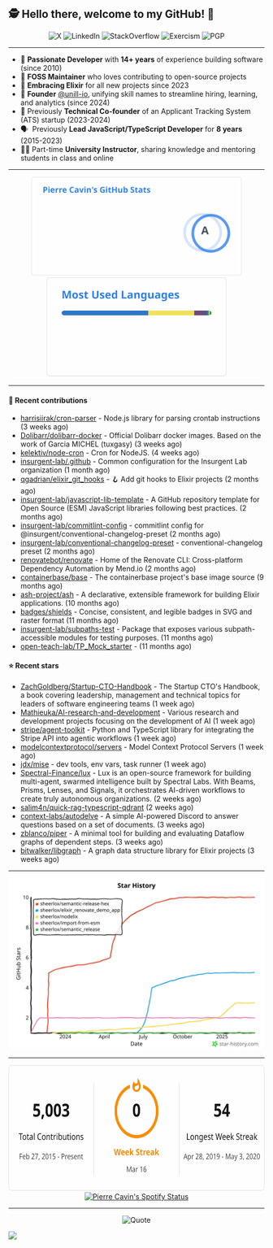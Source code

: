 <h2 style="display:inline" align="center">🕵️ Hello there, welcome to my GitHub! 👋</h2>
<br />
<p align="center">
    <a href="https://links.sherlox.io/gh-x" target="_blank" style="text-decoration: none;">
        <img src="https://img.shields.io/badge/-000000?style=flat-square&logo=X" alt="X">
    </a>
    <a href="https://links.sherlox.io/github-linkedin" target="_blank" style="text-decoration: none;">
        <img src="https://img.shields.io/badge/LinkedIn-0077b5?style=flat-square&logo=linkedin" alt="LinkedIn">
    </a>
    <a href="https://links.sherlox.io/github-stackoverflow" target="_blank" style="text-decoration: none;">
        <img src="https://img.shields.io/badge/StackOverflow-9a9c9f?style=flat-square&logo=StackOverflow" alt="StackOverflow">
    </a>
    <a href="https://links.sherlox.io/github-exercism" target="_blank" style="text-decoration: none;">
        <img src="https://img.shields.io/badge/Exercism-7600fe?style=flat-square&logo=Exercism" alt="Exercism">
    </a>
    <a href="https://pgp.mit.edu/pks/lookup?op=get&search=0x48D089FE8FC01A4E7E88EE9611567DFABCB9256E" target="_blank" style="text-decoration: none;">
        <img src="https://img.shields.io/badge/pgp-0x11567DFABCB9256E-313131?style=flat&labelColor=313131&color=313131" alt="PGP">
    </a>
</p>

---

<ul>
    <li>👴 <strong>Passionate Developer</strong> with <strong>14+ years</strong> of experience building software (since 2010)</li>
    <li>🫶 <strong>FOSS Maintainer</strong> who loves contributing to open-source projects</li>
    <li>💜 <strong>Embracing Elixir</strong> for all new projects since 2023</li>
    <li>👷 <strong>Founder</strong> <a href="https://github.com/unill-io">@unill-io</a>, unifying skill names to streamline hiring, learning, and analytics (since 2024)</li>
    <li>👔 Previously <strong>Technical Co-founder</strong> of an Applicant Tracking System (ATS) startup (2023-2024)</li>
    <li>🗣&nbsp; Previously <strong>Lead JavaScript/TypeScript Developer</strong> for <strong>8 years</strong> (2015-2023)</li>
    <li>🧑‍🏫 Part-time <strong>University Instructor</strong>, sharing knowledge and mentoring students in class and online</a></li>
</ul>

---

<div align="center">
  <a href="https://github-readme-stats.sherlox.io" style="display: inline-block;">
    <img src="assets/stats.svg" alt="Pierre Cavin's Github stats" height="195px" />
  </a>
  
  <a href="https://github-readme-stats.sherlox.io" style="display: inline-block;">
    <img src="assets/top-langs.svg" alt="Pierre Cavin's Most used languages" height="195px" />
  </a>
</div>

---

#### 🫶 Recent contributions

- [harrisiirak/cron-parser](https://github.com/harrisiirak/cron-parser) - Node.js library for parsing crontab instructions (3 weeks ago)
- [Dolibarr/dolibarr-docker](https://github.com/Dolibarr/dolibarr-docker) - Official Dolibarr docker images. Based on the work of Garcia MICHEL (tuxgasy) (3 weeks ago)
- [kelektiv/node-cron](https://github.com/kelektiv/node-cron) - Cron for NodeJS. (4 weeks ago)
- [insurgent-lab/.github](https://github.com/insurgent-lab/.github) - Common configuration for the Insurgent Lab organization (1 month ago)
- [qgadrian/elixir_git_hooks](https://github.com/qgadrian/elixir_git_hooks) - 🪝 Add git hooks to Elixir projects (2 months ago)
- [insurgent-lab/javascript-lib-template](https://github.com/insurgent-lab/javascript-lib-template) - A GitHub repository template for Open Source (ESM) JavaScript libraries following best practices. (2 months ago)
- [insurgent-lab/commitlint-config](https://github.com/insurgent-lab/commitlint-config) - commitlint config for @insurgent/conventional-changelog-preset (2 months ago)
- [insurgent-lab/conventional-changelog-preset](https://github.com/insurgent-lab/conventional-changelog-preset) - conventional-changelog preset (2 months ago)
- [renovatebot/renovate](https://github.com/renovatebot/renovate) - Home of the Renovate CLI: Cross-platform Dependency Automation by Mend.io (2 months ago)
- [containerbase/base](https://github.com/containerbase/base) - The containerbase project's base image source (9 months ago)
- [ash-project/ash](https://github.com/ash-project/ash) - A declarative, extensible framework for building Elixir applications. (10 months ago)
- [badges/shields](https://github.com/badges/shields) - Concise, consistent, and legible badges in SVG and raster format (11 months ago)
- [insurgent-lab/subpaths-test](https://github.com/insurgent-lab/subpaths-test) - Package that exposes various subpath-accessible modules for testing purposes. (11 months ago)
- [open-teach-lab/TP_Mock_starter](https://github.com/open-teach-lab/TP_Mock_starter) -  (11 months ago)

#### ⭐ Recent stars

- [ZachGoldberg/Startup-CTO-Handbook](https://github.com/ZachGoldberg/Startup-CTO-Handbook) - The Startup CTO's Handbook, a book covering leadership, management and technical topics for leaders of software engineering teams (1 week ago)
- [Mathieuka/AI-research-and-development](https://github.com/Mathieuka/AI-research-and-development) - Various research and development projects focusing on the development of AI (1 week ago)
- [stripe/agent-toolkit](https://github.com/stripe/agent-toolkit) - Python and TypeScript library for integrating the Stripe API into agentic workflows (1 week ago)
- [modelcontextprotocol/servers](https://github.com/modelcontextprotocol/servers) - Model Context Protocol Servers (1 week ago)
- [jdx/mise](https://github.com/jdx/mise) - dev tools, env vars, task runner (1 week ago)
- [Spectral-Finance/lux](https://github.com/Spectral-Finance/lux) - Lux is an open-source framework for building multi-agent, swarmed intelligence built by Spectral Labs. With Beams, Prisms, Lenses, and Signals, it orchestrates AI-driven workflows to create truly autonomous organizations. (2 weeks ago)
- [salim4n/quick-rag-typescript-qdrant](https://github.com/salim4n/quick-rag-typescript-qdrant) (2 weeks ago)
- [context-labs/autodelve](https://github.com/context-labs/autodelve) - A simple AI-powered Discord to answer questions based on a set of documents. (3 weeks ago)
- [zblanco/piper](https://github.com/zblanco/piper) - A minimal tool for building and evaluating Dataflow graphs of dependent steps. (3 weeks ago)
- [bitwalker/libgraph](https://github.com/bitwalker/libgraph) - A graph data structure library for Elixir projects (3 weeks ago)

---

<p align="center">
    <a href="https://star-history.com/#sheerlox/import-from-esm&sheerlox/nodelix&sheerlox/semantic_release&sheerlox/semantic-release-hex&sheerlox/elixir_renovate_demo_app&Date" target="_blank" style="text-decoration: none;">
        <img src="assets/star-history.svg" alt="Pierre Cavin's Star History Chart">
    </a>
</p>

---

<div align="center">
  <a href="https://github-readme-streak-stats.herokuapp.com" style="display: inline-block;">
    <img src="assets/streak-stats.svg" alt="Pierre Cavin's GitHub Streak Stats" height="247px" />
  </a>

  <a href="https://links.sherlox.io/github-spotify" style="display: inline-block;">
    <img src="https://spotify-github-profile.kittinanx.com/api/view?uid=6ridtm5cbc0y9bf5qmtqpoupv&cover_image=true&theme=default&show_offline=false&background_color=121212&interchange=true&bar_color_cover=true" alt="Pierre Cavin's Spotify Status" height="240px" />
  </a>
</div>

---

<!-- <div align="center">
  <a href="https://holopin.io/@sheerlox" style="display: inline-block;">
    <img src="https://holopin.me/sheerlox" alt="Pierre Cavin's Holopin badges" height="253px" />
  </a>
</div>

--- -->

<p align="center">
    <a href="https://github.com/piyushsuthar/github-readme-quotes" target="_blank" style="text-decoration: none;">
        <img src="https://quotes-github-readme.vercel.app/api?type=horizontal&quote=Inaction%20will%20cause%20a%20man%20to%20sink%20into%20the%20slough%20of%20despond%20and%20vanish%20without%20a%20trace.&author=Farley%20Mowat" alt="Quote">
    </a>
</p>

![](https://hit.yhype.me/github/profile?user_id=11234273)

